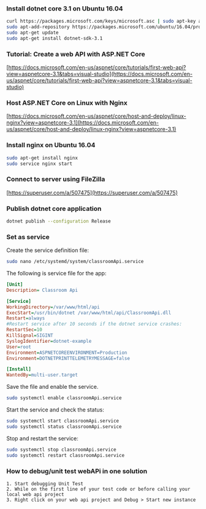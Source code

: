 ### Install dotnet core 3.1 on Ubuntu 16.04

```Bash
curl https://packages.microsoft.com/keys/microsoft.asc | sudo apt-key add -
sudo apt-add-repository https://packages.microsoft.com/ubuntu/16.04/prod
sudo apt-get update
sudo apt-get install dotnet-sdk-3.1
```

### Tutorial: Create a web API with ASP.NET Core

[https://docs.microsoft.com/en-us/aspnet/core/tutorials/first-web-api?view=aspnetcore-3.1&tabs=visual-studio](https://docs.microsoft.com/en-us/aspnet/core/tutorials/first-web-api?view=aspnetcore-3.1&tabs=visual-studio)

### Host ASP.NET Core on Linux with Nginx

[https://docs.microsoft.com/en-us/aspnet/core/host-and-deploy/linux-nginx?view=aspnetcore-3.1](https://docs.microsoft.com/en-us/aspnet/core/host-and-deploy/linux-nginx?view=aspnetcore-3.1)

### Install nginx on Ubuntu 16.04

```Bash
sudo apt-get install nginx
sudo service nginx start
```
### Connect to server using FileZilla

[https://superuser.com/a/507475](https://superuser.com/a/507475)

### Publish dotnet core application

```Bash
dotnet publish --configuration Release
```

### Set as service

Create the service definition file:
```Bash
sudo nano /etc/systemd/system/classroomApi.service
```

The following is service file for the app:
```ini
[Unit]
Description= Classroom Api

[Service]
WorkingDirectory=/var/www/html/api
ExecStart=/usr/bin/dotnet /var/www/html/api/ClassroomApi.dll
Restart=always
#Restart service after 10 seconds if the dotnet service crashes:
RestartSec=10
KillSignal=SIGINT
SyslogIdentifier=dotnet-example
User=root
Environment=ASPNETCOREENVIRONMENT=Production
Environment=DOTNETPRINTTELEMETRYMESSAGE=false

[Install]
WantedBy=multi-user.target
```

Save the file and enable the service.
```Bash
sudo systemctl enable classroomApi.service
```

Start the service and check the status:
```Bash
sudo systemctl start classroomApi.service
sudo systemctl status classroomApi.service
```

Stop and restart the service:
```Bash
sudo systemctl stop classroomApi.service
sudo systemctl restart classroomApi.service
```

### How to debug/unit test webAPi in one solution

> 

    1. Start debugging Unit Test
    2. While on the first line of your test code or before calling your local web api project
    3. Right click on your web api project and Debug > Start new instance

